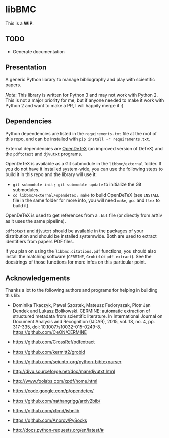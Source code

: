 libBMC
======

This is a **WIP**.

## TODO

* Generate documentation


## Presentation

A generic Python library to manage bibliography and play with scientific
papers.


_Note_: This library is written for Python 3 and may not work with Python 2.
This is not a major priority for me, but if anyone needed to make it work with
Python 2 and want to make a PR, I will happily merge it :)


## Dependencies

Python dependencies are listed in the `requirements.txt` file at the root of
this repo, and can be installed with `pip install -r requirements.txt`.


External dependencies are [OpenDeTeX](https://code.google.com/p/opendetex/)
(an improved version of DeTeX) and the `pdftotext` and `djvutxt` programs.


OpenDeTeX is available as a Git submodule in the `libbmc/external` folder. If
you do not have it installed system-wide, you can use the following steps to
build it in this repo and the library will use it:

* `git submodule init; git submodule update` to initialize the Git submodules.
* `cd libbmc/external/opendetex; make` to build OpenDeTeX (see `INSTALL` file
  in the same folder for more info, you will need `make`, `gcc` and `flex` to
  build it).

OpenDeTeX is used to get references from a `.bbl` file (or directly from arXiv
as it uses the same pipeline).


`pdftotext` and `djvutxt` should be available in the packages of your
distribution and should be installed systemwide. Both are used to extract
identifiers from papers PDF files.


If you plan on using the `libbmc.citations.pdf` functions, you should also
install the matching software (`CERMINE`, `Grobid` or `pdf-extract`). See the
docstrings of those functions for more infos on this particular point.


## Acknowledgements

Thanks a lot to the following authors and programs for helping in building
this lib:

* Dominika Tkaczyk, Pawel Szostek, Mateusz Fedoryszak, Piotr Jan Dendek and
Lukasz Bolikowski.
CERMINE: automatic extraction of structured metadata from scientific
literature.
In International Journal on Document Analysis and Recognition (IJDAR), 2015,
vol. 18, no. 4, pp. 317-335, doi: 10.1007/s10032-015-0249-8.
https://github.com/CeON/CERMINE

* https://github.com/CrossRef/pdfextract

* https://github.com/kermitt2/grobid

* https://github.com/sciunto-org/python-bibtexparser

* http://djvu.sourceforge.net/doc/man/djvutxt.html

* http://www.foolabs.com/xpdf/home.html

* https://code.google.com/p/opendetex/

* https://github.com/nathangrigg/arxiv2bib/

* https://github.com/xlcnd/isbnlib

* https://github.com/Anorov/PySocks

* http://docs.python-requests.org/en/latest/#

